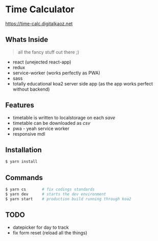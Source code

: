 # Time Calculator

https://time-calc.digitalkaoz.net

## Whats Inside

> all the fancy stuff out there ;)

* react (unejected react-app)
* redux
* service-worker (works perfectly as PWA)
* sass
* totally educational koa2 server side app (as the app works perfect without backend)

## Features

* timetable is written to localstorage on each *save*
* timetable can be downloaded as *csv*
* pwa - yeah service worker
* responsive mdl

## Installation

```bash
$ yarn install
```

## Commands

```bash
$ yarn cs       # fix codings standards
$ yarn dev      # starts the dev environment
$ yarn start    # production build running through koa2
```

## TODO

* datepicker for day to track
* fix form reset (reload all the things)
